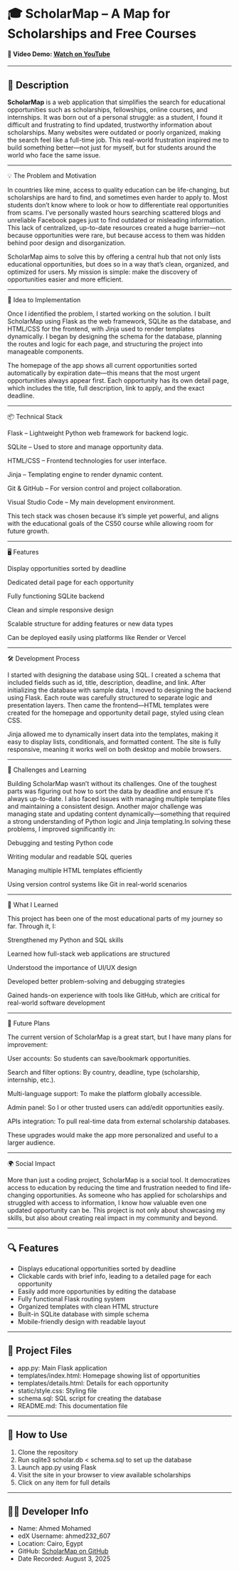 # 🎓 ScholarMap – A Map for Scholarships and Free Courses

#### 🎥 Video Demo: [Watch on YouTube](https://youtu.be/aWury8bdXWo?si=wGQ6fR9Lj3CScQH3)

---

## 📝 Description

**ScholarMap** is a web application that simplifies the search for educational opportunities such as scholarships, fellowships, online courses, and internships. It was born out of a personal struggle: as a student, I found it difficult and frustrating to find updated, trustworthy information about scholarships. Many websites were outdated or poorly organized, making the search feel like a full-time job. This real-world frustration inspired me to build something better—not just for myself, but for students around the world who face the same issue.


---

💡 The Problem and Motivation

In countries like mine, access to quality education can be life-changing, but scholarships are hard to find, and sometimes even harder to apply to. Most students don’t know where to look or how to differentiate real opportunities from scams. I’ve personally wasted hours searching scattered blogs and unreliable Facebook pages just to find outdated or misleading information. This lack of centralized, up-to-date resources created a huge barrier—not because opportunities were rare, but because access to them was hidden behind poor design and disorganization.

ScholarMap aims to solve this by offering a central hub that not only lists educational opportunities, but does so in a way that’s clean, organized, and optimized for users. My mission is simple: make the discovery of opportunities easier and more efficient.


---

🧠 Idea to Implementation

Once I identified the problem, I started working on the solution. I built ScholarMap using Flask as the web framework, SQLite as the database, and HTML/CSS for the frontend, with Jinja used to render templates dynamically. I began by designing the schema for the database, planning the routes and logic for each page, and structuring the project into manageable components.

The homepage of the app shows all current opportunities sorted automatically by expiration date—this means that the most urgent opportunities always appear first. Each opportunity has its own detail page, which includes the title, full description, link to apply, and the exact deadline.


---

📦 Technical Stack

Flask – Lightweight Python web framework for backend logic.

SQLite – Used to store and manage opportunity data.

HTML/CSS – Frontend technologies for user interface.

Jinja – Templating engine to render dynamic content.

Git & GitHub – For version control and project collaboration.

Visual Studio Code – My main development environment.


This tech stack was chosen because it’s simple yet powerful, and aligns with the educational goals of the CS50 course while allowing room for future growth.


---

🖥️ Features

Display opportunities sorted by deadline

Dedicated detail page for each opportunity

Fully functioning SQLite backend

Clean and simple responsive design

Scalable structure for adding features or new data types

Can be deployed easily using platforms like Render or Vercel



---

🛠️ Development Process

I started with designing the database using SQL. I created a schema that included fields such as id, title, description, deadline, and link. After initializing the database with sample data, I moved to designing the backend using Flask. Each route was carefully structured to separate logic and presentation layers. Then came the frontend—HTML templates were created for the homepage and opportunity detail page, styled using clean CSS.

Jinja allowed me to dynamically insert data into the templates, making it easy to display lists, conditionals, and formatted content. The site is fully responsive, meaning it works well on both desktop and mobile browsers.


---

🔄 Challenges and Learning

Building ScholarMap wasn’t without its challenges. One of the toughest parts was figuring out how to sort the data by deadline and ensure it's always up-to-date. I also faced issues with managing multiple template files and maintaining a consistent design. Another major challenge was managing state and updating content dynamically—something that required a strong understanding of Python logic and Jinja templating.In solving these problems, I improved significantly in:

Debugging and testing Python code

Writing modular and readable SQL queries

Managing multiple HTML templates efficiently

Using version control systems like Git in real-world scenarios



---

🧠 What I Learned

This project has been one of the most educational parts of my journey so far. Through it, I:

Strengthened my Python and SQL skills

Learned how full-stack web applications are structured

Understood the importance of UI/UX design

Developed better problem-solving and debugging strategies

Gained hands-on experience with tools like GitHub, which are critical for real-world software development



---

🔮 Future Plans

The current version of ScholarMap is a great start, but I have many plans for improvement:

User accounts: So students can save/bookmark opportunities.

Search and filter options: By country, deadline, type (scholarship, internship, etc.).

Multi-language support: To make the platform globally accessible.

Admin panel: So I or other trusted users can add/edit opportunities easily.

APIs integration: To pull real-time data from external scholarship databases.


These upgrades would make the app more personalized and useful to a larger audience.


---

🌍 Social Impact

More than just a coding project, ScholarMap is a social tool. It democratizes access to education by reducing the time and frustration needed to find life-changing opportunities. As someone who has applied for scholarships and struggled with access to information, I know how valuable even one updated opportunity can be. This project is not only about showcasing my skills, but also about creating real impact in my community and beyond.


---
## 🔍 Features

- Displays educational opportunities sorted by deadline
- Clickable cards with brief info, leading to a detailed page for each opportunity
- Easily add more opportunities by editing the database
- Fully functional Flask routing system
- Organized templates with clean HTML structure
- Built-in SQLite database with simple schema
- Mobile-friendly design with readable layout

---

## 📁 Project Files

- app.py: Main Flask application
- templates/index.html: Homepage showing list of opportunities
- templates/details.html: Details for each opportunity
- static/style.css: Styling file
- schema.sql: SQL script for creating the database
- README.md: This documentation file

---

## 🚀 How to Use

1. Clone the repository
2. Run sqlite3 scholar.db < schema.sql to set up the database
3. Launch app.py using Flask
4. Visit the site in your browser to view available scholarships
5. Click on any item for full details

---

## 👨‍💻 Developer Info

- Name: Ahmed Mohamed
- edX Username: ahmed232_607
- Location: Cairo, Egypt
- GitHub: [ScholarMap on GitHub](https://github.com/ahmedro8686/ScholarMap)
- Date Recorded: August 3, 2025



